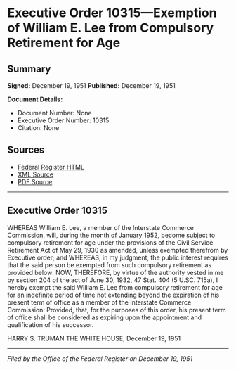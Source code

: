 # Executive Order 10315—Exemption of William E. Lee from Compulsory Retirement for Age

## Summary

**Signed:** December 19, 1951
**Published:** December 19, 1951

**Document Details:**
- Document Number: None
- Executive Order Number: 10315
- Citation: None

## Sources
- [Federal Register HTML](https://www.presidency.ucsb.edu/documents/executive-order-10315-exemption-william-e-lee-from-compulsory-retirement-for-age)
- [XML Source](None)
- [PDF Source](None)

---

## Executive Order 10315

WHEREAS William E. Lee, a member of the Interstate Commerce Commission, will, during the month of January 1952, become subject to compulsory retirement for age under the provisions of the Civil Service Retirement Act of May 29, 1930 as amended, unless exempted therefrom by Executive order; and
WHEREAS, in my judgment, the public interest requires that the said person be exempted from such compulsory retirement as provided below:
NOW, THEREFORE, by virtue of the authority vested in me by section 204 of the act of June 30, 1932, 47 Stat. 404 (5 U.SC. 715a), I hereby exempt the said William E. Lee from compulsory retirement for age for an indefinite period of time not extending beyond the expiration of his present term of office as a member of the Interstate Commerce Commission: Provided, that, for the purposes of this order, his present term of office shall be considered as expiring upon the appointment and qualification of his successor.

HARRY S. TRUMAN
THE WHITE HOUSE,
December 19, 1951

---

*Filed by the Office of the Federal Register on December 19, 1951*
